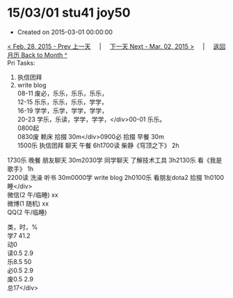 # 15/03/01 stu41 joy50

* Created on 2015-03-01 00:00:00

[&lt; Feb. 28, 2015 - Prev 上一天](../02/d28.md)     \|     [下一天 Next - Mar. 02, 2015 &gt;](d02.md)     \|     [返回月历 Back to Month ^](index.md)   
Pri Tasks:  
1. 执信团拜  
2. write blog  
08-11 废必，乐乐，乐乐，乐乐，  
12-15 乐乐，乐乐，乐乐，学学，  
16-19 学学，乐学，学学，学学，  
20-23 学乐，乐读，学学，学学，&lt;/div&gt;00-01 乐乐。  
0800起  
0830废 赖床 拾掇 30m&lt;/div&gt;0900必 拾掇 早餐 30m  
1500乐 执信团拜 聊天 午餐 6h1700读 柴静《穹顶之下》 2h  
  
1730乐 晚餐 朋友聊天 30m2030学 同学聊天 了解技术工具 3h2130乐 看《我是歌手》 1h  
2200读 洗澡 听书 30m0000学 write blog 2h0100乐 看朋友dota2 拾掇 1h0100睡&lt;/div&gt;  
微信\(2 午/临睡\) xx  
微博\(1 随机\) xx  
QQ\(2 午/临睡\)   
  
类，时，%  
学7 41.2  
动0  
读0.5 2.9  
乐8.5 50  
必0.5 2.9  
废0.5 2.9  
总17&lt;/div&gt;

